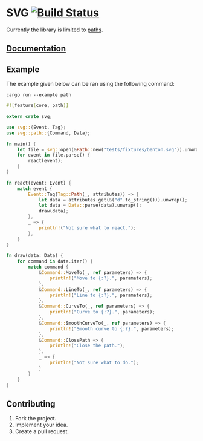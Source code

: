 # SVG [![Build Status][travis-img]][travis-url]

Currently the library is limited to [paths][1].

## [Documentation][docs]

## Example

The example given below can be ran using the following command:

```
cargo run --example path
```

```rust
#![feature(core, path)]

extern crate svg;

use svg::{Event, Tag};
use svg::path::{Command, Data};

fn main() {
    let file = svg::open(&Path::new("tests/fixtures/benton.svg")).unwrap();
    for event in file.parse() {
        react(event);
    }
}

fn react(event: Event) {
    match event {
        Event::Tag(Tag::Path(_, attributes)) => {
            let data = attributes.get(&("d".to_string())).unwrap();
            let data = Data::parse(data).unwrap();
            draw(data);
        },
        _ => {
            println!("Not sure what to react.");
        },
    }
}

fn draw(data: Data) {
    for command in data.iter() {
        match command {
            &Command::MoveTo(_, ref parameters) => {
                println!("Move to {:?}.", parameters);
            },
            &Command::LineTo(_, ref parameters) => {
                println!("Line to {:?}.", parameters);
            },
            &Command::CurveTo(_, ref parameters) => {
                println!("Curve to {:?}.", parameters);
            },
            &Command::SmoothCurveTo(_, ref parameters) => {
                println!("Smooth curve to {:?}.", parameters);
            },
            &Command::ClosePath => {
                println!("Close the path.");
            },
            _ => {
                println!("Not sure what to do.");
            }
        }
    }
}
```

## Contributing

1. Fork the project.
2. Implement your idea.
3. Create a pull request.

[1]: http://www.w3.org/TR/SVG/paths.html

[travis-img]: https://travis-ci.org/stainless-steel/svg.svg?branch=master
[travis-url]: https://travis-ci.org/stainless-steel/svg
[docs]: https://stainless-steel.github.io/svg
